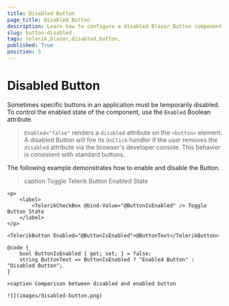 ```yaml
---
title: Disabled Button
page_title: Disabled Button
description: Learn how to configure a disabled Blazor Button component by Telerik UI.
slug: button-disabled
tags: telerik,blazor,disabled,button,
published: True
position: 5
---
```


# Disabled Button

Sometimes specific buttons in an application must be temporarily disabled. To control the enabled state of the component, use the `Enabled` Boolean attribute.

> `Enabled="false"` renders a `disabled` attribute on the `<button>` element. A disabled Button will fire its `OnClick` handler if the user removes the `disabled` attribute via the browser's developer console. This behavior is consistent with standard buttons.

The following example demonstrates how to enable and disable the Button.

>caption Toggle Telerik Button Enabled State

````CSHTML
<p>
    <label>
        <TelerikCheckBox @bind-Value="@ButtonIsEnabled" /> Toggle Button State
    </label>
</p>

<TelerikButton Enabled="@ButtonIsEnabled">@ButtonText</TelerikButton>

@code {
    bool ButtonIsEnabled { get; set; } = false;
    string ButtonText => ButtonIsEnabled ? "Enabled Button" : "Disabled Button";
}

>caption Comparison between disabled and enabled button

![](images/disabled-button.png)